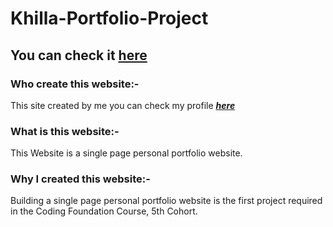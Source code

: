 # Khilla-Portfolio-Project

## You can check it [here](https://gsg-cf05.github.io/Khilla-Portfolio-Project/)

### Who create this website:-

This site created by me you can check my profile [**_here_**](https://github.com/ahmedkhilla)

### What is this website:-

This Website is a single page personal portfolio website.

### Why I created this website:-

Building a single page personal portfolio website is the first project required in the Coding Foundation Course, 5th Cohort.
